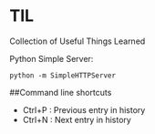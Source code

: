 # TIL
Collection of Useful Things Learned

Python Simple Server:
```
python -m SimpleHTTPServer
```

##Command line shortcuts
- Ctrl+P : Previous entry in history
- Ctrl+N : Next entry in history
